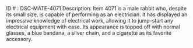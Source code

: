 ID # : DSC-MATE-4071
Description: Item 4071 is a male rabbit who, despite its small size, is capable of performing as an electrician. It has displayed an impressive knowledge of electrical work, allowing it to jump-start any electrical equipment with ease. Its appearance is topped off with normal glasses, a blue bandana, a silver chain, and a cigarette as its favorite accessory.
